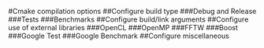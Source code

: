 #Cmake compilation options
##Configure build type
###Debug and Release
###Tests
###Benchmarks
##Configure build/link arguments
##Configure use of external libraries
###OpenCL
###OpenMP
###FFTW
###Boost
###Google Test
###Google Benchmark
##Configure miscellaneous